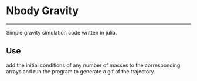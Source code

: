# Nbody Gravity
---
Simple gravity simulation code written in julia.
## Use
add the initial conditions of any number of masses to the corresponding arrays and run the program to generate a gif of the trajectory.

